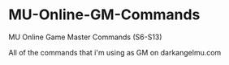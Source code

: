 # MU-Online-GM-Commands
MU Online Game Master Commands (S6-S13)

All of the commands that i'm using as GM on darkangelmu.com